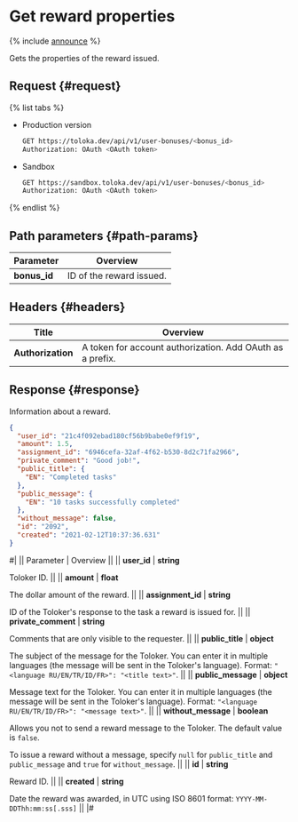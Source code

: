 # Get reward properties

{% include [announce](../_includes/announce.md) %}

Gets the properties of the reward issued.

## Request {#request}

{% list tabs %}

- Production version

    ```bash
    GET https://toloka.dev/api/v1/user-bonuses/<bonus_id>
    Authorization: OAuth <OAuth token>
    ```

- Sandbox

    ```bash
    GET https://sandbox.toloka.dev/api/v1/user-bonuses/<bonus_id>
    Authorization: OAuth <OAuth token>
    ```

{% endlist %}

## Path parameters {#path-params}

Parameter | Overview
----- | -----
**bonus_id** | ID of the reward issued.

## Headers {#headers}

Title | Overview
----- | -----
**Authorization** | A token for account authorization. Add OAuth as a prefix.

## Response {#response}

Information about a reward.

```json
{
  "user_id": "21c4f092ebad180cf56b9babe0ef9f19",
  "amount": 1.5,
  "assignment_id": "6946cefa-32af-4f62-b530-8d2c71fa2966",
  "private_comment": "Good job!",
  "public_title": {
    "EN": "Completed tasks"
  },
  "public_message": {
    "EN": "10 tasks successfully completed"
  },
  "without_message": false,
  "id": "2092",
  "created": "2021-02-12T10:37:36.631"
}
```

#|
|| Parameter | Overview ||
|| **user_id** | **string**

Toloker ID. ||
|| **amount** | **float**

The dollar amount of the reward. ||
|| **assignment_id** | **string**

ID of the Toloker's response to the task a reward is issued for. ||
|| **private_comment** | **string**

Comments that are only visible to the requester. ||
|| **public_title** | **object**

The subject of the message for the Toloker. You can enter it in multiple languages (the message will be sent in the Toloker's language). Format: `"<language RU/EN/TR/ID/FR>": "<title text>"`. ||
|| **public_message** | **object**

Message text for the Toloker. You can enter it in multiple languages (the message will be sent in the Toloker's language). Format: `"<language RU/EN/TR/ID/FR>": "<message text>"`. ||
|| **without_message** | **boolean**

Allows you not to send a reward message to the Toloker. The default value is `false`.

To issue a reward without a message, specify `null` for `public_title` and `public_message` and `true` for `without_message`. ||
|| **id** | **string**

Reward ID. ||
|| **created** | **string**

Date the reward was awarded, in UTC using ISO 8601 format: `YYYY-MM-DDThh:mm:ss[.sss]` ||
|#